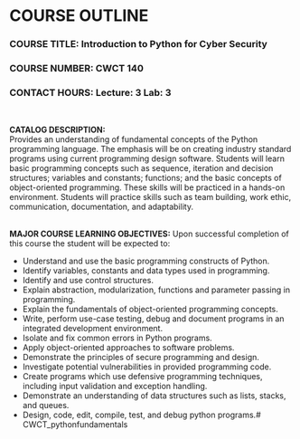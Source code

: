 # COURSE OUTLINE

### COURSE TITLE: Introduction to Python for Cyber Security
### COURSE NUMBER: CWCT 140
### CONTACT HOURS: Lecture: 3 Lab:  3 
<br />

**CATALOG DESCRIPTION:**   
Provides an understanding of fundamental concepts of the Python programming language. The emphasis will be on creating industry standard programs using current programming design software.  Students will learn basic programming concepts such as sequence, iteration and decision structures; variables and constants; functions; and the basic concepts of object-oriented programming. These skills will be practiced in a hands-on environment.  Students will practice skills such as team building, work ethic, communication, documentation, and adaptability.  
<br/>

**MAJOR COURSE LEARNING OBJECTIVES:** Upon successful completion of this course the student will be expected to:

- Understand and use the basic programming constructs of Python.
- Identify variables, constants and data types used in programming.
- Identify and use control structures.
- Explain abstraction, modularization, functions and parameter passing in programming.
- Explain the fundamentals of object-oriented programming concepts.
- Write, perform use-case testing, debug and document programs in an integrated development environment.
- Isolate and fix common errors in Python programs.
- Apply object-oriented approaches to software problems.
- Demonstrate the principles of secure programming and design.
- Investigate potential vulnerabilities in provided programming code.
- Create programs which use defensive programming techniques, including input validation and exception handling.
- Demonstrate an understanding of data structures such as lists, stacks, and queues.
- Design, code, edit, compile, test, and debug python programs.#   C W C T _ p y t h o n f u n d a m e n t a l s  
 